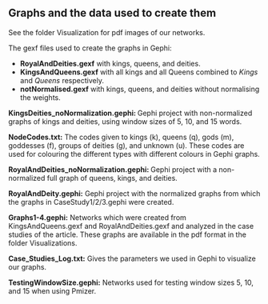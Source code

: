 ## Graphs and the data used to create them

See the folder Visualization for pdf images of our networks.

The gexf files used to create the graphs in Gephi:
- <b>RoyalAndDeities.gexf</b> with kings, queens, and deities.
- <b>KingsAndQueens.gexf</b> with all kings and all Queens combined to *Kings* and *Queens* respectively.
- <b>notNormalised.gexf</b> with kings, queens, and deities without normalising the weights.

<b>KingsDeities_noNormalization.gephi: </b> Gephi project with non-normalized graphs of kings and deities, using window sizes of 5, 10, and 15 words.

<b>NodeCodes.txt:</b> The codes given to kings (k), queens (q), gods (m), goddesses (f), groups of deities (g), and unknown (u). These codes are used for colouring the different types with different colours in Gephi graphs.

<b>RoyalAndDeities_noNormalization.gephi: </b> Gephi project with a non-normalized full graph of queens, kings, and deities.

<b>RoyalAndDeity.gephi:</b> Gephi project with the normalized graphs from which the graphs in CaseStudy1/2/3.gephi were created.

<b>Graphs1-4.gephi:</b> Networks which were created from KingsAndQueens.gexf and RoyalAndDeities.gexf and analyzed in the case studies of the article. These graphs are available in the pdf format in the folder Visualizations.

<b>Case_Studies_Log.txt:</b> Gives the parameters we used in Gephi to visualize our graphs.

<b>TestingWindowSize.gephi:</b> Networks used for testing window sizes 5, 10, and 15 when using Pmizer.
